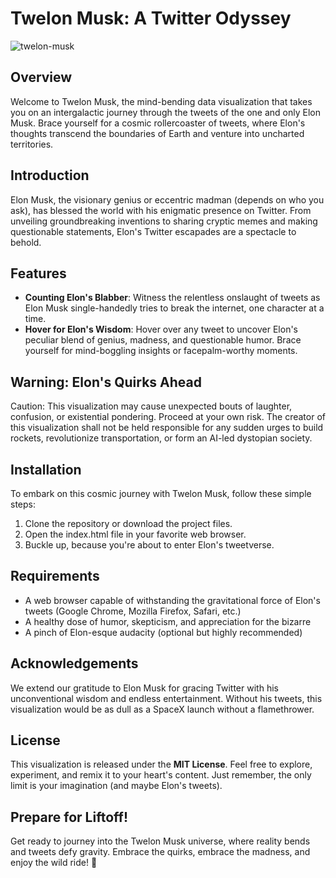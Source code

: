 # Twelon Musk: A Twitter Odyssey

![twelon-musk](https://i.imgur.com/ok0FejJ.png)

## Overview
Welcome to Twelon Musk, the mind-bending data visualization that takes you on an intergalactic journey through the tweets of the one and only Elon Musk. Brace yourself for a cosmic rollercoaster of tweets, where Elon's thoughts transcend the boundaries of Earth and venture into uncharted territories.

## Introduction
Elon Musk, the visionary genius or eccentric madman (depends on who you ask), has blessed the world with his enigmatic presence on Twitter. From unveiling groundbreaking inventions to sharing cryptic memes and making questionable statements, Elon's Twitter escapades are a spectacle to behold.

## Features
- **Counting Elon's Blabber**: Witness the relentless onslaught of tweets as Elon Musk single-handedly tries to break the internet, one character at a time.
- **Hover for Elon's Wisdom**: Hover over any tweet to uncover Elon's peculiar blend of genius, madness, and questionable humor. Brace yourself for mind-boggling insights or facepalm-worthy moments.

## Warning: Elon's Quirks Ahead
Caution: This visualization may cause unexpected bouts of laughter, confusion, or existential pondering. Proceed at your own risk. The creator of this visualization shall not be held responsible for any sudden urges to build rockets, revolutionize transportation, or form an AI-led dystopian society.

## Installation
To embark on this cosmic journey with Twelon Musk, follow these simple steps:
1. Clone the repository or download the project files.
2. Open the index.html file in your favorite web browser.
3. Buckle up, because you're about to enter Elon's tweetverse.

## Requirements
- A web browser capable of withstanding the gravitational force of Elon's tweets (Google Chrome, Mozilla Firefox, Safari, etc.)
- A healthy dose of humor, skepticism, and appreciation for the bizarre
- A pinch of Elon-esque audacity (optional but highly recommended)

## Acknowledgements
We extend our gratitude to Elon Musk for gracing Twitter with his unconventional wisdom and endless entertainment. Without his tweets, this visualization would be as dull as a SpaceX launch without a flamethrower.

## License
This visualization is released under the **MIT License**. Feel free to explore, experiment, and remix it to your heart's content. Just remember, the only limit is your imagination (and maybe Elon's tweets).

## Prepare for Liftoff!
Get ready to journey into the Twelon Musk universe, where reality bends and tweets defy gravity. Embrace the quirks, embrace the madness, and enjoy the wild ride! 🚀
